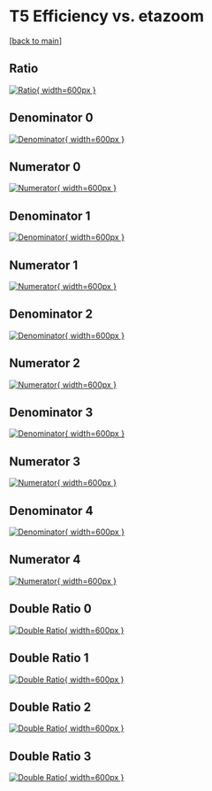 # T5 Efficiency vs. etazoom

[[back to main](./)]



## Ratio

[![Ratio](../mtv/var/T5_xtr_13_1_eff_etazoom.png){ width=600px }](../mtv/var/T5_xtr_13_1_eff_etazoom.pdf)

## Denominator 0

[![Denominator](../mtv/den/T5_xtr_13_1_eff_etazoom_den0.png){ width=600px }](../mtv/den/T5_xtr_13_1_eff_etazoom_den0.pdf)

## Numerator 0

[![Numerator](../mtv/num/T5_xtr_13_1_eff_etazoom_num0.png){ width=600px }](../mtv/num/T5_xtr_13_1_eff_etazoom_num0.pdf)

## Denominator 1

[![Denominator](../mtv/den/T5_xtr_13_1_eff_etazoom_den1.png){ width=600px }](../mtv/den/T5_xtr_13_1_eff_etazoom_den1.pdf)

## Numerator 1

[![Numerator](../mtv/num/T5_xtr_13_1_eff_etazoom_num1.png){ width=600px }](../mtv/num/T5_xtr_13_1_eff_etazoom_num1.pdf)

## Denominator 2

[![Denominator](../mtv/den/T5_xtr_13_1_eff_etazoom_den2.png){ width=600px }](../mtv/den/T5_xtr_13_1_eff_etazoom_den2.pdf)

## Numerator 2

[![Numerator](../mtv/num/T5_xtr_13_1_eff_etazoom_num2.png){ width=600px }](../mtv/num/T5_xtr_13_1_eff_etazoom_num2.pdf)

## Denominator 3

[![Denominator](../mtv/den/T5_xtr_13_1_eff_etazoom_den3.png){ width=600px }](../mtv/den/T5_xtr_13_1_eff_etazoom_den3.pdf)

## Numerator 3

[![Numerator](../mtv/num/T5_xtr_13_1_eff_etazoom_num3.png){ width=600px }](../mtv/num/T5_xtr_13_1_eff_etazoom_num3.pdf)

## Denominator 4

[![Denominator](../mtv/den/T5_xtr_13_1_eff_etazoom_den4.png){ width=600px }](../mtv/den/T5_xtr_13_1_eff_etazoom_den4.pdf)

## Numerator 4

[![Numerator](../mtv/num/T5_xtr_13_1_eff_etazoom_num4.png){ width=600px }](../mtv/num/T5_xtr_13_1_eff_etazoom_num4.pdf)

## Double Ratio 0

[![Double Ratio](../mtv/ratio/T5_xtr_13_1_eff_etazoom_ratio0.png){ width=600px }](../mtv/ratio/T5_xtr_13_1_eff_etazoom_ratio0.pdf)

## Double Ratio 1

[![Double Ratio](../mtv/ratio/T5_xtr_13_1_eff_etazoom_ratio1.png){ width=600px }](../mtv/ratio/T5_xtr_13_1_eff_etazoom_ratio1.pdf)

## Double Ratio 2

[![Double Ratio](../mtv/ratio/T5_xtr_13_1_eff_etazoom_ratio2.png){ width=600px }](../mtv/ratio/T5_xtr_13_1_eff_etazoom_ratio2.pdf)

## Double Ratio 3

[![Double Ratio](../mtv/ratio/T5_xtr_13_1_eff_etazoom_ratio3.png){ width=600px }](../mtv/ratio/T5_xtr_13_1_eff_etazoom_ratio3.pdf)

